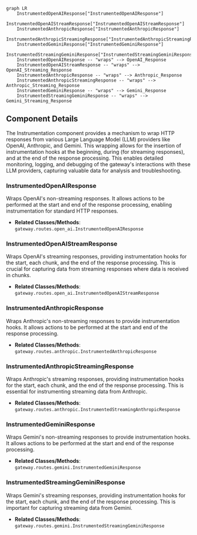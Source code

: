```mermaid
graph LR
    InstrumentedOpenAIResponse["InstrumentedOpenAIResponse"]
    InstrumentedOpenAIStreamResponse["InstrumentedOpenAIStreamResponse"]
    InstrumentedAnthropicResponse["InstrumentedAnthropicResponse"]
    InstrumentedAnthropicStreamingResponse["InstrumentedAnthropicStreamingResponse"]
    InstrumentedGeminiResponse["InstrumentedGeminiResponse"]
    InstrumentedStreamingGeminiResponse["InstrumentedStreamingGeminiResponse"]
    InstrumentedOpenAIResponse -- "wraps" --> OpenAI_Response
    InstrumentedOpenAIStreamResponse -- "wraps" --> OpenAI_Streaming_Response
    InstrumentedAnthropicResponse -- "wraps" --> Anthropic_Response
    InstrumentedAnthropicStreamingResponse -- "wraps" --> Anthropic_Streaming_Response
    InstrumentedGeminiResponse -- "wraps" --> Gemini_Response
    InstrumentedStreamingGeminiResponse -- "wraps" --> Gemini_Streaming_Response
```

## Component Details

The Instrumentation component provides a mechanism to wrap HTTP responses from various Large Language Model (LLM) providers like OpenAI, Anthropic, and Gemini. This wrapping allows for the insertion of instrumentation hooks at the beginning, during (for streaming responses), and at the end of the response processing. This enables detailed monitoring, logging, and debugging of the gateway's interactions with these LLM providers, capturing valuable data for analysis and troubleshooting.

### InstrumentedOpenAIResponse
Wraps OpenAI's non-streaming responses. It allows actions to be performed at the start and end of the response processing, enabling instrumentation for standard HTTP responses.
- **Related Classes/Methods**: `gateway.routes.open_ai.InstrumentedOpenAIResponse`

### InstrumentedOpenAIStreamResponse
Wraps OpenAI's streaming responses, providing instrumentation hooks for the start, each chunk, and the end of the response processing. This is crucial for capturing data from streaming responses where data is received in chunks.
- **Related Classes/Methods**: `gateway.routes.open_ai.InstrumentedOpenAIStreamResponse`

### InstrumentedAnthropicResponse
Wraps Anthropic's non-streaming responses to provide instrumentation hooks. It allows actions to be performed at the start and end of the response processing.
- **Related Classes/Methods**: `gateway.routes.anthropic.InstrumentedAnthropicResponse`

### InstrumentedAnthropicStreamingResponse
Wraps Anthropic's streaming responses, providing instrumentation hooks for the start, each chunk, and the end of the response processing. This is essential for instrumenting streaming data from Anthropic.
- **Related Classes/Methods**: `gateway.routes.anthropic.InstrumentedStreamingAnthropicResponse`

### InstrumentedGeminiResponse
Wraps Gemini's non-streaming responses to provide instrumentation hooks. It allows actions to be performed at the start and end of the response processing.
- **Related Classes/Methods**: `gateway.routes.gemini.InstrumentedGeminiResponse`

### InstrumentedStreamingGeminiResponse
Wraps Gemini's streaming responses, providing instrumentation hooks for the start, each chunk, and the end of the response processing. This is important for capturing streaming data from Gemini.
- **Related Classes/Methods**: `gateway.routes.gemini.InstrumentedStreamingGeminiResponse`
